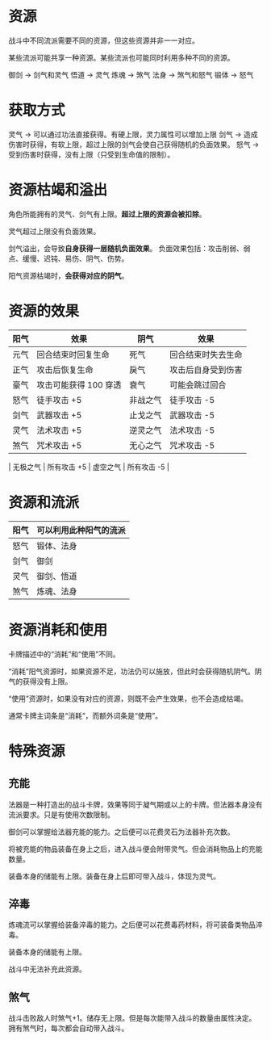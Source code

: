 # 资源

战斗中不同流派需要不同的资源，但这些资源并非一一对应。

某些流派可能共享一种资源。某些流派也可能同时利用多种不同的资源。

御剑 -> 剑气和灵气
悟道 -> 灵气
炼魂 -> 煞气
法身 -> 煞气和怒气
锻体 -> 怒气

# 获取方式

灵气 -> 可以通过功法直接获得。有硬上限，灵力属性可以增加上限
剑气 -> 造成伤害时获得，有软上限，超过上限的剑气会使自己获得随机的负面效果。
怒气 -> 受到伤害时获得，没有上限（只受到生命值的限制）。

# 资源枯竭和溢出

角色所能拥有的灵气、剑气有上限。**超过上限的资源会被扣除**。

灵气超过上限没有负面效果。

剑气溢出，会导致**自身获得一层随机负面效果**。
负面效果包括：攻击削弱、弱点、缓慢、迟钝、易伤、阴气、伤势。

阳气资源枯竭时，**会获得对应的阴气**。

# 资源的效果

| 阳气 | 效果                  | 阴气     | 效果               |
| ---- | --------------------- | -------- | ------------------ |
| 元气 | 回合结束时回复生命    | 死气     | 回合结束时失去生命 |
| 正气 | 攻击后恢复生命        | 戾气     | 攻击后自身受到伤害 |
| 豪气 | 攻击可能获得 100 穿透 | 衰气     | 可能会跳过回合     |
| 怒气 | 徒手攻击 +5           | 非战之气 | 徒手攻击 -5        |
| 剑气 | 武器攻击 +5           | 止戈之气 | 武器攻击 -5        |
| 灵气 | 法术攻击 +5           | 逆灵之气 | 法术攻击 -5        |
| 煞气 | 咒术攻击 +5           | 无心之气 | 咒术攻击 -5        |

| 无极之气 | 所有攻击 +5 | 虚空之气 | 所有攻击 -5 |

# 资源和流派

| 阳气 | 可以利用此种阳气的流派 |
| ---- | ---------------------- |
| 怒气 | 锻体、法身             |
| 剑气 | 御剑                   |
| 灵气 | 御剑、悟道             |
| 煞气 | 炼魂、法身             |

# 资源消耗和使用

卡牌描述中的“消耗”和“使用”不同。

“消耗”阳气资源时，如果资源不足，功法仍可以施放，但此时会获得随机阴气。阴气的获得没有上限。

“使用”资源时，如果没有对应的资源，则既不会产生效果，也不会造成枯竭。

通常卡牌主词条是“消耗”，而额外词条是“使用”。

# 特殊资源

## 充能

法器是一种打造出的战斗卡牌，效果等同于凝气期或以上的卡牌。但法器本身没有流派要求。只是有使用次数限制。

御剑可以掌握给法器充能的能力。之后便可以花费灵石为法器补充次数。

将被充能的物品装备在身上之后，进入战斗便会附带灵气。但会消耗物品上的充能数量。

装备本身的储能有上限。装备在身上后即可带入战斗，体现为灵气。

## 淬毒

炼魂流可以掌握给装备淬毒的能力。之后便可以花费毒药材料，将可装备类物品淬毒。

装备本身的储能有上限。

战斗中无法补充此资源。

## 煞气

战斗击败敌人时煞气+1。储存无上限。但是每次能带入战斗的数量由属性决定。拥有煞气时，每次都会自动带入战斗。
